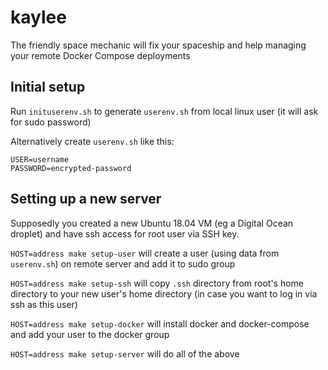 # kaylee
The friendly space mechanic will fix your spaceship and help managing your remote Docker Compose deployments

## Initial setup

Run `inituserenv.sh` to generate `userenv.sh` from local linux user (it will ask for sudo password)

Alternatively create `userenv.sh` like this:
```
USER=username
PASSWORD=encrypted-password
```

## Setting up a new server

Supposedly you created a new Ubuntu 18.04 VM (eg a Digital Ocean droplet) and have ssh access for root user via SSH key. 

`HOST=address make setup-user` will create a user (using data from `userenv.sh`) on remote server and add it to sudo group

`HOST=address make setup-ssh` will copy `.ssh` directory from root's home directory to your new user's home directory (in case you want to log in via ssh as this user)

`HOST=address make setup-docker` will install docker and docker-compose and add your user to the docker group

`HOST=address make setup-server` will do all of the above
